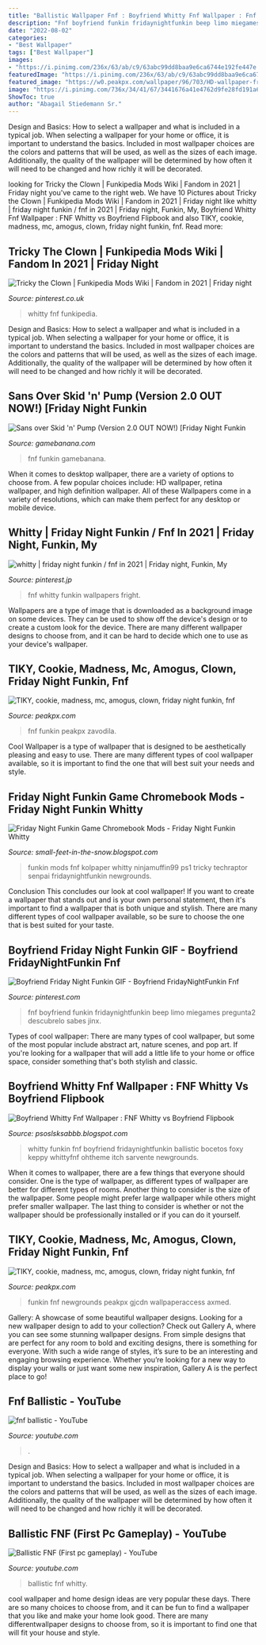 ```yaml
---
title: "Ballistic Wallpaper Fnf : Boyfriend Whitty Fnf Wallpaper : Fnf Whitty Vs Boyfriend Flipbook"
description: "Fnf boyfriend funkin fridaynightfunkin beep limo miegames pregunta2 descubrelo sabes jinx"
date: "2022-08-02"
categories:
- "Best Wallpaper"
tags: ["Best Wallpaper"]
images:
- "https://i.pinimg.com/236x/63/ab/c9/63abc99dd8baa9e6ca6744e192fe447e.jpg?nii=t"
featuredImage: "https://i.pinimg.com/236x/63/ab/c9/63abc99dd8baa9e6ca6744e192fe447e.jpg?nii=t"
featured_image: "https://w0.peakpx.com/wallpaper/96/703/HD-wallpaper-friday-night-funky-fnf-zavodila.jpg"
image: "https://i.pinimg.com/736x/34/41/67/3441676a41e4762d9fe28fd191a63ec2.jpg"
ShowToc: true
author: "Abagail Stiedemann Sr."
---
```



Design and Basics: How to select a wallpaper and what is included in a typical job.
When selecting a wallpaper for your home or office, it is important to understand the basics. Included in most wallpaper choices are the colors and patterns that will be used, as well as the sizes of each image. Additionally, the quality of the wallpaper will be determined by how often it will need to be changed and how richly it will be decorated.

	

		
looking for Tricky the Clown | Funkipedia Mods Wiki | Fandom in 2021 | Friday night you've came to the right web. We have 10 Pictures about Tricky the Clown | Funkipedia Mods Wiki | Fandom in 2021 | Friday night like whitty | friday night funkin / fnf in 2021 | Friday night, Funkin, My, Boyfriend Whitty Fnf Wallpaper : FNF Whitty vs Boyfriend Flipbook and also TIKY, cookie, madness, mc, amogus, clown, friday night funkin, fnf. Read more:
		
    
## Tricky The Clown | Funkipedia Mods Wiki | Fandom In 2021 | Friday Night

<img loading=lazy src="https://i.pinimg.com/236x/63/ab/c9/63abc99dd8baa9e6ca6744e192fe447e.jpg?nii=t" onerror="this.onerror=null;this.src='https://tse3.mm.bing.net/th?id=OIP.m1qfy77u1tP4csaYAEb_EwAAAA&amp;pid=15.1';" alt="Tricky the Clown | Funkipedia Mods Wiki | Fandom in 2021 | Friday night">

_Source: pinterest.co.uk_

>whitty fnf funkipedia. 

	

Design and Basics: How to select a wallpaper and what is included in a typical job.
When selecting a wallpaper for your home or office, it is important to understand the basics. Included in most wallpaper choices are the colors and patterns that will be used, as well as the sizes of each image. Additionally, the quality of the wallpaper will be determined by how often it will need to be changed and how richly it will be decorated.

    
## Sans Over Skid &#039;n&#039; Pump (Version 2.0 OUT NOW!) [Friday Night Funkin

<img loading=lazy src="https://gamebanana.com/skins/embeddables/184025?type=sd_image" onerror="this.onerror=null;this.src='https://tse4.mm.bing.net/th?id=OIP.QlzlKWChJiAXbtReOhv-DAHaDz&amp;pid=15.1';" alt="Sans over Skid &#039;n&#039; Pump (Version 2.0 OUT NOW!) [Friday Night Funkin">

_Source: gamebanana.com_

>fnf funkin gamebanana. 

	

When it comes to desktop wallpaper, there are a variety of options to choose from. A few popular choices include: HD wallpaper, retina wallpaper, and high definition wallpaper. All of these Wallpapers come in a variety of resolutions, which can make them perfect for any desktop or mobile device. 

    
## Whitty | Friday Night Funkin / Fnf In 2021 | Friday Night, Funkin, My

<img loading=lazy src="https://i.pinimg.com/736x/34/41/67/3441676a41e4762d9fe28fd191a63ec2.jpg" onerror="this.onerror=null;this.src='https://tse4.mm.bing.net/th?id=OIP.Rhnc8sZKllf4ES1UU67XXwHaLo&amp;pid=15.1';" alt="whitty | friday night funkin / fnf in 2021 | Friday night, Funkin, My">

_Source: pinterest.jp_

>fnf whitty funkin wallpapers fright. 

	

Wallpapers are a type of image that is downloaded as a background image on some devices. They can be used to show off the device's design or to create a custom look for the device. There are many different wallpaper designs to choose from, and it can be hard to decide which one to use as your device's wallpaper.

    
## TIKY, Cookie, Madness, Mc, Amogus, Clown, Friday Night Funkin, Fnf

<img loading=lazy src="https://w0.peakpx.com/wallpaper/96/703/HD-wallpaper-friday-night-funky-fnf-zavodila.jpg" onerror="this.onerror=null;this.src='https://tse1.mm.bing.net/th?id=OIP.TcFBf80IcWkT3mylVMxsfgHaO0&amp;pid=15.1';" alt="TIKY, cookie, madness, mc, amogus, clown, friday night funkin, fnf">

_Source: peakpx.com_

>fnf funkin peakpx zavodila. 

	

Cool Wallpaper is a type of wallpaper that is designed to be aesthetically pleasing and easy to use. There are many different types of cool wallpaper available, so it is important to find the one that will best suit your needs and style.

    
## Friday Night Funkin Game Chromebook Mods - Friday Night Funkin Whitty

<img loading=lazy src="https://wallpapercave.com/wp/wp9170481.jpg" onerror="this.onerror=null;this.src='https://tse1.mm.bing.net/th?id=OIP.v3ZHuVj_nE44TCa3NA8Q3AHaEK&amp;pid=15.1';" alt="Friday Night Funkin Game Chromebook Mods - Friday Night Funkin Whitty">

_Source: small-feet-in-the-snow.blogspot.com_

>funkin mods fnf kolpaper whitty ninjamuffin99 ps1 tricky techraptor senpai fridaynightfunkin newgrounds. 

	

Conclusion
This concludes our look at cool wallpaper! If you want to create a wallpaper that stands out and is your own personal statement, then it's important to find a wallpaper that is both unique and stylish. There are many different types of cool wallpaper available, so be sure to choose the one that is best suited for your taste.

    
## Boyfriend Friday Night Funkin GIF - Boyfriend FridayNightFunkin Fnf

<img loading=lazy src="https://i.pinimg.com/originals/b6/5b/bd/b65bbda628a798411107464d0f978695.gif" onerror="this.onerror=null;this.src='https://tse4.mm.bing.net/th?id=OIP.7NC8hTdOtUoFzXvRhHixBgHaHH&amp;pid=15.1';" alt="Boyfriend Friday Night Funkin GIF - Boyfriend FridayNightFunkin Fnf">

_Source: pinterest.com_

>fnf boyfriend funkin fridaynightfunkin beep limo miegames pregunta2 descubrelo sabes jinx. 

	

Types of cool wallpaper:
There are many types of cool wallpaper, but some of the most popular include abstract art, nature scenes, and pop art. If you're looking for a wallpaper that will add a little life to your home or office space, consider something that's both stylish and classic.

    
## Boyfriend Whitty Fnf Wallpaper : FNF Whitty Vs Boyfriend Flipbook

<img loading=lazy src="https://i.pinimg.com/originals/b3/cf/91/b3cf912bdbccffa9bb13ee845fe3edf4.jpg" onerror="this.onerror=null;this.src='https://tse1.mm.bing.net/th?id=OIP.AcGLjsujSiBy3Xfc6Y5W_AHaI4&amp;pid=15.1';" alt="Boyfriend Whitty Fnf Wallpaper : FNF Whitty vs Boyfriend Flipbook">

_Source: psoslsksabbb.blogspot.com_

>whitty funkin fnf boyfriend fridaynightfunkin ballistic bocetos foxy keppy whittyfnf ohtheme itch sarvente newgrounds. 

	

When it comes to wallpaper, there are a few things that everyone should consider. One is the type of wallpaper, as different types of wallpaper are better for different types of rooms. Another thing to consider is the size of the wallpaper. Some people might prefer large wallpaper while others might prefer smaller wallpaper. The last thing to consider is whether or not the wallpaper should be professionally installed or if you can do it yourself.

    
## TIKY, Cookie, Madness, Mc, Amogus, Clown, Friday Night Funkin, Fnf

<img loading=lazy src="https://w0.peakpx.com/wallpaper/424/929/HD-wallpaper-video-game-friday-night-funkin.jpg" onerror="this.onerror=null;this.src='https://tse1.mm.bing.net/th?id=OIP.qbzOESlS4AD9B_eN71JA3gHaFT&amp;pid=15.1';" alt="TIKY, cookie, madness, mc, amogus, clown, friday night funkin, fnf">

_Source: peakpx.com_

>funkin fnf newgrounds peakpx gjcdn wallpaperaccess axmed. 

	

Gallery: A showcase of some beautiful wallpaper designs.
Looking for a new wallpaper design to add to your collection? Check out Gallery A, where you can see some stunning wallpaper designs. From simple designs that are perfect for any room to bold and exciting designs, there is something for everyone. With such a wide range of styles, it’s sure to be an interesting and engaging browsing experience. Whether you’re looking for a new way to display your walls or just want some new inspiration, Gallery A is the perfect place to go!





	
	
    
## Fnf Ballistic - YouTube

<img loading=lazy src="https://i.ytimg.com/vi/ih39gxyN3Ik/hqdefault.jpg" onerror="this.onerror=null;this.src='https://tse3.mm.bing.net/th?id=OIP.HO20REwjSvyWGKbr3X0Q8gHaFj&amp;pid=15.1';" alt="fnf ballistic - YouTube">

_Source: youtube.com_

>. 

	

Design and Basics: How to select a wallpaper and what is included in a typical job.
When selecting a wallpaper for your home or office, it is important to understand the basics. Included in most wallpaper choices are the colors and patterns that will be used, as well as the sizes of each image. Additionally, the quality of the wallpaper will be determined by how often it will need to be changed and how richly it will be decorated.

    
## Ballistic FNF (First Pc Gameplay) - YouTube

<img loading=lazy src="https://i.ytimg.com/vi/U9MxjJB0lCg/hqdefault.jpg" onerror="this.onerror=null;this.src='https://tse1.mm.bing.net/th?id=OIP.mtoeBu-iRdwlloJ0f41lSAHaFj&amp;pid=15.1';" alt="Ballistic FNF (First pc gameplay) - YouTube">

_Source: youtube.com_

>ballistic fnf whitty. 

	

cool wallpaper and home design ideas are very popular these days. There are so many choices to choose from, and it can be fun to find a wallpaper that you like and make your home look good. There are many differentwallpaper designs to choose from, so it is important to find one that will fit your house and style.


